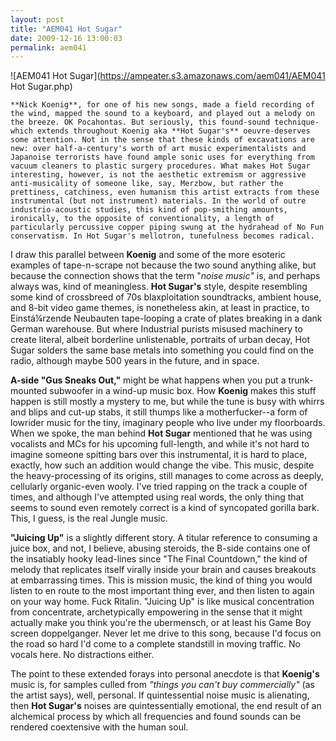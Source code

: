 ```yaml
---
layout: post
title: "AEM041 Hot Sugar"
date: 2009-12-16 13:00:03
permalink: aem041
---
```

![AEM041 Hot Sugar](https://ampeater.s3.amazonaws.com/aem041/AEM041 Hot Sugar.php)

    **Nick Koenig**, for one of his new songs, made a field recording of the wind, mapped the sound to a keyboard, and played out a melody on the breeze. OK Pocahontas. But seriously, this found-sound technique-which extends throughout Koenig aka **Hot Sugar's** oeuvre-deserves some attention. Not in the sense that these kinds of excavations are new: over half-a-century's worth of art music experimentalists and Japanoise terrorists have found ample sonic uses for everything from vacuum cleaners to plastic surgery procedures. What makes Hot Sugar interesting, however, is not the aesthetic extremism or aggressive anti-musicality of someone like, say, Merzbow, but rather the prettiness, catchiness, even humanism this artist extracts from these instrumental (but not instrument) materials. In the world of outre industrio-acoustic studies, this kind of pop-smithing amounts, ironically, to the opposite of conventionality, a length of particularly percussive copper piping swung at the hydrahead of No Fun conservatism. In Hot Sugar's mellotron, tunefulness becomes radical.

I draw this parallel between **Koenig** and some of the more esoteric examples of tape-n-scrape not because the two sound anything alike, but because the connection shows that the term "_noise music"_ is, and perhaps always was, kind of meaningless. **Hot Sugar's** style, despite resembling some kind of crossbreed of 70s blaxploitation soundtracks, ambient house, and 8-bit video game themes, is nonetheless akin, at least in practice, to Einstá¼rzende Neubauten tape-looping a crate of plates breaking in a dank German warehouse. But where Industrial purists misused machinery to create literal, albeit borderline unlistenable, portraits of urban decay, Hot Sugar solders the same base metals into something you could find on the radio, although maybe 500 years in the future, and in space.

**A-side "Gus Sneaks Out,"** might be what happens when you put a trunk-mounted subwoofer in a wind-up music box. How **Koenig** makes this stuff happen is still mostly a mystery to me, but while the tune is busy with whirrs and blips and cut-up stabs, it still thumps like a motherfucker--a form of lowrider music for the tiny, imaginary people who live under my floorboards. When we spoke, the man behind **Hot Sugar** mentioned that he was using vocalists and MCs for his upcoming full-length, and while it's not hard to imagine someone spitting bars over this instrumental, it is hard to place, exactly, how such an addition would change the vibe. This music, despite the heavy-processing of its origins, still manages to come across as deeply, cellularly organic-even wooly. I've tried rapping on the track a couple of times, and although I've attempted using real words, the only thing that seems to sound even remotely correct is a kind of syncopated gorilla bark. This, I guess, is the real Jungle music.

**"Juicing Up"** is a slightly different story. A titular reference to consuming a juice box, and not, I believe, abusing steroids, the B-side contains one of the insatiably hooky lead-lines since "The Final Countdown," the kind of melody that replicates itself virally inside your brain and causes breakouts at embarrassing times. This is mission music, the kind of thing you would listen to en route to the most important thing ever, and then listen to again on your way home. Fuck Ritalin. "Juicing Up" is like musical concentration from concentrate, archetypically empowering in the sense that it might actually make you think you're the ubermensch, or at least his Game Boy screen doppelganger. Never let me drive to this song, because I'd focus on the road so hard I'd come to a complete standstill in moving traffic. No vocals here. No distractions either.

The point to these extended forays into personal anecdote is that **Koenig's** music is, for samples culled from _"things you can't buy commercially"_ (as the artist says), well, personal. If quintessential noise music is alienating, then **Hot Sugar's** noises are quintessentially emotional, the end result of an alchemical process by which all frequencies and found sounds can be rendered coextensive with the human soul.
  
  